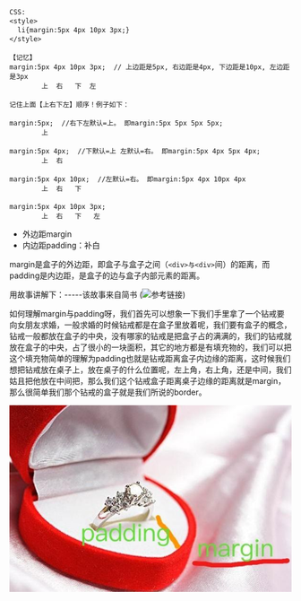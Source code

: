 ```
CSS:
<style>
  li{margin:5px 4px 10px 3px;}
</style>

【记忆】
margin:5px 4px 10px 3px;  // 上边距是5px, 右边距是4px, 下边距是10px, 左边距是3px
        上  右   下  左
        
记住上面【上右下左】顺序！例子如下：

margin:5px;  //右下左默认=上。 即margin:5px 5px 5px 5px;
        上
        
margin:5px 4px;  //下默认=上 左默认=右。 即margin:5px 4px 5px 4px;
        上  右

margin:5px 4px 10px;  //左默认=右。 即margin:5px 4px 10px 4px
        上  右   下

margin:5px 4px 10px 3px;
        上  右   下   左
```


* 外边距margin
* 内边距padding：补白

margin是盒子的外边距，即盒子与盒子之间（`<div>与<div>`间）的距离，而padding是内边距，是盒子的边与盒子内部元素的距离。
  
用故事讲解下：-----该故事来自简书 (![参考链接](https://www.jianshu.com/p/73deb2ae7992))

  如何理解margin与padding呀，我们首先可以想象一下我们手里拿了一个钻戒要向女朋友求婚，一般求婚的时候钻戒都是在盒子里放着呢，我们要有盒子的概念，钻戒一般都放在盒子的中央，没有哪家的钻戒是把盒子占的满满的，我们的钻戒就放在盒子的中央，占了很小的一块面积，其它的地方都是有填充物的，我们可以把这个填充物简单的理解为padding也就是钻戒距离盒子内边缘的距离，这时候我们想把钻戒放在桌子上，放在桌子的什么位置呢，左上角，右上角，还是中间，我们姑且把他放在中间把，那么我们这个钻戒盒子距离桌子边缘的距离就是margin，那么很简单我们那个钻戒的盒子就是我们所说的border。

![image](https://github.com/Acegem/css/blob/master/tmp/ring.jpg)
